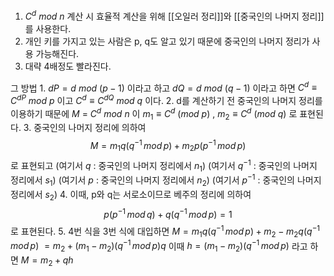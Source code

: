 1. $C^d$ $mod$ $n$ 계산 시 효율적 계산을 위해 [[오일러 정리]]와 [[중국인의 나머지 정리]]를 사용한다.
2. 개인 키를 가지고 있는 사람은 p, q도 알고 있기 때문에 중국인의 나머지 정리가 사용 가능해진다.
3. 대략 4배정도 빨라진다.


그 방법
1. 
   $dP = d$ $mod$ $(p-1)$ 이라고 하고
   $dQ = d$ $mod$ $(q - 1)$ 이라고 하면
   $C^d \equiv C^{dP}$ $mod$ $p$ 이고
   $C^d \equiv C^{dQ}$ $mod$ $q$ 이다.
2. d를 계산하기 전 중국인의 나머지 정리를 이용하기 때문에 
   $M$ = $C^d$ $mod$ $n$ 이
   $m_1\equiv C^d$ ($mod$ $p$) , $m_2\equiv C^d$ ($mod$ $q$) 로 표현된다.
3.  중국인의 나머지 정리에 의하여$$M = m_1q(q^{-1}\,mod\,p) + m_2p(p^{-1}\,mod\,p)$$로 표현되고
   (여기서 $q$ : 중국인의 나머지 정리에서 $n_1$)
   (여기서 $q^{-1}$ : 중국인의 나머지 정리에서 $s_1$)
   (여기서 $p$ : 중국인의 나머지 정리에서 $n_2$)
   (여기서 $p^{-1}$ : 중국인의 나머지 정리에서 $s_2$)
4. 이때, p와 q는 서로소이므로 베주의 정리에 의하여
   $$p(p^{-1}\,mod\,q) + q(q^{-1}\,mod\,p) = 1$$
   로 표현된다.
5. 4번 식을 3번 식에 대입하면
   $M = m_1q(q^{-1}\,mod\,p) + m_2 - m_2q(q^{-1}\,mod\,p)$
   $=m_2 + (m_1-m_2)(q^{-1}\,mod\,p)q$
   이때 $h = (m_1-m_2)(q^{-1}\,mod\,p)$ 라고 하면
   $M = m_2 + qh$
